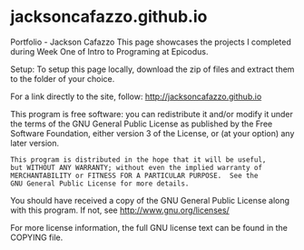 # jacksoncafazzo.github.io

Portfolio - Jackson Cafazzo
This page showcases the projects I completed during Week One of Intro to Programing at Epicodus.

Setup:
To setup this page locally, download the zip of files and extract them to the folder of your choice.

For a link directly to the site, follow: http://jacksoncafazzo.github.io

 This program is free software: you can redistribute it and/or modify
  it under the terms of the GNU General Public License as published by
  the Free Software Foundation, either version 3 of the License, or
  (at your option) any later version.

    This program is distributed in the hope that it will be useful,
    but WITHOUT ANY WARRANTY; without even the implied warranty of
    MERCHANTABILITY or FITNESS FOR A PARTICULAR PURPOSE.  See the
    GNU General Public License for more details.

  You should have received a copy of the GNU General Public License
  along with this program.  If not, see <http://www.gnu.org/licenses/>
    
  For more license information, the full GNU license text can be found in the COPYING file.
